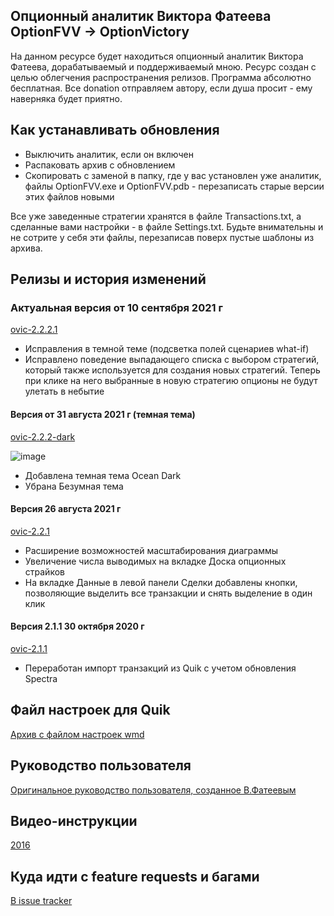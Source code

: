 ## Опционный аналитик Виктора Фатеева OptionFVV -> OptionVictory

На данном ресурсе будет находиться опционный аналитик Виктора Фатеева, дорабатываемый и поддерживаемый мною. Ресурс создан с целью облегчения распространения релизов.
Программа абсолютно бесплатная. Все donation отправляем автору, если душа просит - ему наверняка будет приятно.

## Как устанавливать обновления

- Выключить аналитик, если он включен
- Распаковать архив с обновлением
- Скопировать с заменой в папку, где у вас установлен уже аналитик, файлы OptionFVV.exe и OptionFVV.pdb - перезаписать старые версии этих файлов новыми

Все уже заведенные стратегии хранятся в файле Transactions.txt, а сделанные вами настройки - в файле Settings.txt. Будьте внимательны и не сотрите у себя эти файлы, перезаписав поверх пустые шаблоны из архива.

## Релизы и история изменений
### Актуальная версия от 10 сентября 2021 г
[ovic-2.2.2.1](https://github.com/tashik/OptionVictory/archive/refs/tags/ovic-2.2.2.1.zip)
- Исправления в темной теме (подсветка полей сценариев what-if)
- Исправлено поведение выпадающего списка с выбором стратегий, который также используется для создания новых стратегий. Теперь при клике на него выбранные в новую стратегию опционы не будут улетать в небытие

#### Версия от 31 августа 2021 г (темная тема)
[ovic-2.2.2-dark](https://github.com/tashik/OptionVictory/archive/refs/tags/ovic-2.2.2-dark.zip)

![image](https://user-images.githubusercontent.com/3192254/131544198-956e7d0c-72d7-44d6-8dae-2c309e2f4f5b.png)

- Добавлена темная тема Ocean Dark
- Убрана Безумная тема

#### Версия 26 августа 2021 г
[ovic-2.2.1](https://github.com/tashik/OptionVictory/archive/refs/tags/ovic-2.2.1.zip) 
- Расширение возможностей масштабирования диаграммы
- Увеличение числа выводимых на вкладке Доска опционных страйков
- На вкладке Данные в левой панели Сделки добавлены кнопки, позволяющие выделить все транзакции и снять выделение в один клик

#### Версия 2.1.1 30 октября 2020 г
[ovic-2.1.1](https://cloud.mail.ru/public/5BCZ/Vr8Qt61PN)
- Переработан импорт транзакций из Quik с учетом обновления Spectra


## Файл настроек для Quik

[Архив с файлом настроек wmd](https://tashik.github.io/OptionVictory/OptionFVV.wnd.zip)

## Руководство пользователя

[Оригинальное руководство пользователя, созданное В.Фатеевым](https://tashik.github.io/OptionVictory/OptionFVV_Usermanual.pdf)

## Видео-инструкции

[2016](https://www.youtube.com/watch?v=ytumZ91OGpQ)

## Куда идти с feature requests и багами

[В issue tracker](https://github.com/tashik/OptionVictory/issues)
